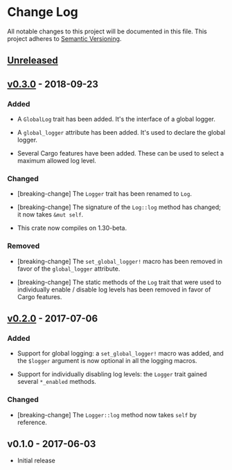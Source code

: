 # Change Log

All notable changes to this project will be documented in this file.
This project adheres to [Semantic Versioning](http://semver.org/).

## [Unreleased]

## [v0.3.0] - 2018-09-23

### Added

- A `GlobalLog` trait has been added. It's the interface of a global logger.

- A `global_logger` attribute has been added. It's used to declare the global
  logger.

- Several Cargo features have been added. These can be used to select a
  maximum allowed log level.

### Changed

- [breaking-change] The `Logger` trait has been renamed to `Log`.

- [breaking-change] The signature of the `Log::log` method has changed; it now
  takes `&mut self`.

- This crate now compiles on 1.30-beta.

### Removed

- [breaking-change] The `set_global_logger!` macro has been removed in favor of
  the `global_logger` attribute.

- [breaking-change] The static methods of the `Log` trait that were used to
  individually enable / disable log levels has been removed in favor of Cargo
  features.

## [v0.2.0] - 2017-07-06

### Added

- Support for global logging: a `set_global_logger!` macro was added, and the
  `$logger` argument is now optional in all the logging macros.

- Support for individually disabling log levels: the `Logger` trait gained
  several `*_enabled` methods.

### Changed

- [breaking-change] The `Logger::log` method now takes `self` by reference.

## v0.1.0 - 2017-06-03

- Initial release

[Unreleased]: https://github.com/japaric/stlog/compare/v0.3.0...HEAD
[v0.3.0]: https://github.com/japaric/stlog/compare/v0.2.0...v0.3.0
[v0.2.0]: https://github.com/japaric/stlog/compare/v0.1.0...v0.2.0
